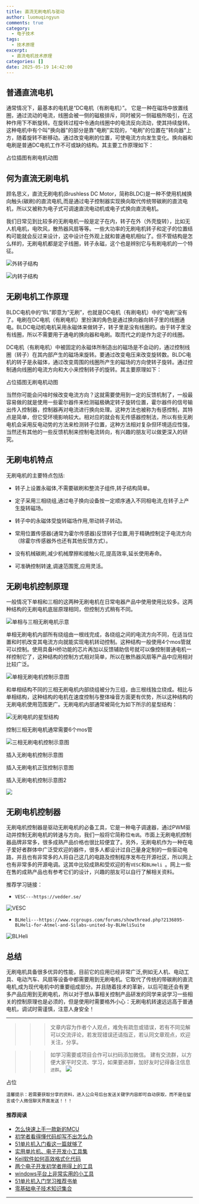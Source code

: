 ```yaml
---
title: 直流无刷电机与驱动
author: luomuqingyun
comments: true
category:
  - 电子技术
tags:
  - 技术原理
excerpt:
  - 直流电机技术原理
categories: []
date: 2025-05-19 14:42:00
---
```

## 普通直流电机
通常情况下，最基本的电机是“DC电机（有刷电机）”。 它是一种在磁场中放置线圈，通过流动的电流，线圈会被一侧的磁极排斥，同时被另一侧磁极所吸引，在这种作用下不断旋转。在旋转过程中令通向线圈中的电流反向流动，使其持续旋转。这种电机中有个叫"换向器"的部分是靠"电刷"实现的，"电刷"的位置在"转向器"上方，随着旋转不断移动。通过改变电刷的位置，可使电流方向发生变化。换向器和电刷是普通DC电机工作不可或缺的结构。其主要工作原理如下：

占位插图有刷电机动图

## 何为直流无刷电机
顾名思义，直流无刷电机(Brushless DC Motor，简称BLDC)是一种不使用机械换向触头(碳刷)的直流电机,而是通过电子控制器实现换向取代传统带碳刷的直流电机，所以又被称为电子式可调速直流电动机或电子式换向直流电机。

我们日常见到比较多的无刷电机一般是定子在内，转子在外（外壳旋转），比如无人机电机，电吹风，散热器风扇等等。一些大功率的无刷电机转子和定子的位置结构可能就会反过来设计，这中设计在外观上就和普通电机相似了。但不管结构是怎么样的，无刷电机都是定子线圈，转子永磁，这个也是辨别它与有刷电机的一个特征。

![外转子结构](https://files.mdnice.com/user/38598/c638b0e2-0a4f-4513-9a91-d266b68b1de7.png)


![内转子结构](https://files.mdnice.com/user/38598/b7ce277f-aa73-4a91-8126-a77491facd66.png)

## 无刷电机工作原理
BLDC电机中的“BL”即意为“无刷”，也就是DC电机（有刷电机）中的“电刷”没有了。电刷在DC电机（有刷电机）里扮演的角色是通过换向器向转子里的线圈通电。BLDC电动机电机采用永磁体来做转子，转子里是没有线圈的。由于转子里没有线圈，所以不需要用于通电的换向器和电刷。取而代之的是作为定子的线圈。

DC电机（有刷电机）中被固定的永磁体所制造出的磁场是不会动的，通过控制线圈（转子）在其内部产生的磁场来旋转。要通过改变电压来改变旋转数。BLDC电机的转子是永磁体，通过改变周围的线圈所产生的磁场的方向使转子旋转。通过控制通向线圈的电流方向和大小来控制转子的旋转。其主要原理如下：

占位插图无刷电机动图

当然你可能会问啥时候改变电流方向？这就需要使用到一定的反馈机制了，一般最容易做的就是使用一些霍尔器件来检测磁极确定转子旋转位置，霍尔器件的信号输出传入控制器，控制器再对电流进行换向处理。这种方法也被称为有感控制，其特点是简单，但它受环境影响较大。相对应的就会有无传感器控制法，所以有些无刷电机会采用反电动势的方法来检测转子位置，这种方法相对复杂但环境适应性强，当然还有其他的一些反馈机制来控制电流转向，有兴趣的朋友可以做更深入的研究。

## 无刷电机特点
无刷电机的主要特点包括:

- 转子上设置永磁体,不需要碳刷和整流子组件,转子结构简单。

- 定子采用三相绕组,通过电子换向设备按一定顺序通入不同相电流,在转子上产生旋转磁场。

- 转子中的永磁体受旋转磁场作用,带动转子转动。

- 常用位置传感器(通常为霍尔传感器)反馈转子位置,用于精确控制定子电流方向（除霍尔传感器外也还有其他反馈方式）。

- 没有机械碳刷,减少机械摩擦和接触火花,提高效率,延长使用寿命。

- 可准确控制转速,调速范围宽,应用灵活。

## 无刷电机控制原理
一般情况下单相和三相的这两种无刷电机在日常电器产品中使用使用比较多。这两种结构的无刷电机底层原理相同，但控制方式稍有不同。

![单相与三相无刷电机示意](https://files.mdnice.com/user/38598/5eb4df14-e06b-473d-8633-10ec7d582b4e.png)

单相无刷电机内部所有绕组由一根线完成，各绕组之间的电流方向不同，在适当位置和时机改变其电流方向就能实现电机转动控制。这种结构一般使用4个mos管就可以控制。使用具备H桥功能的芯片再加以反馈辅助信号就可以像控制普通电机一样控制它了，这种结构的控制方式相对简单，所以在散热器风扇等产品中应用相对比较广泛。

![单相无刷电机控制示意图](https://files.mdnice.com/user/38598/a308c5bd-2587-416d-aa4e-40645d22be4c.png)

和单相结构不同的三相无刷电机内部绕组被分为三组，由三根线独立绕成。相比与单相结构，这种结构的电机在速度控制与整体噪音方面更有优势，所以这种结构的无刷电机使用范围更广。无刷电机内部通常被简化为如下所示的星型结构：

![无刷电机的星型结构](https://files.mdnice.com/user/38598/f801add8-535b-435d-af34-4816d9aa1e13.png)

控制三相无刷电机通常需要6个mos管

![三相无刷电机控制示意图](https://files.mdnice.com/user/38598/03be043e-e8af-4e3c-832c-39402db8c41a.png)

插入无刷电机控制示意图

插入无刷电机正弦控制示意图

插入无刷电机控制示意图2

![](https://files.mdnice.com/user/38598/387f71c7-4f14-4796-a62c-7332b0c1ba0b.png)


## 无刷电机控制器
无刷电机控制器是驱动无刷电机的必备工具，它是一种电子调速器，通过PWM驱动并控制无刷电机的转速与方向，我们一般将它简称位`电调`。市面上无刷电机控制器品牌非常多，很多成熟产品价格也很比较便宜了。另外，无刷电机作为一种在电子爱好者群体中广泛受欢迎的器件，很多人都设计过自己量身定制的一些驱动电路，并且也有非常多的人将自己这几的电路及控制程序发布在开源社区，所以网上也有非常多的开源电调。这其中比较成熟和受欢迎的有`VESC`和`BLHeli `。网上一些在售的成熟产品也有参考它们的设计，兴趣的朋友可以自行了解相关资料。

推荐学习链接：

- `VESC---https://vedder.se/`

![VESC](https://files.mdnice.com/user/38598/fa61e9bf-40a2-4c18-b3d4-99a3ee94efec.png)

- `BLHeli---https://www.rcgroups.com/forums/showthread.php?2136895-BLHeli-for-Atmel-and-Silabs-united-by-BLHeliSuite`

![BLHeli](https://files.mdnice.com/user/38598/e08b246c-1a76-410d-811a-9a332535d758.png)


## 总结
无刷电机具备很多优异的性能，目前它的应用已经非常广泛,例如无人机、电动工具、电动汽车、风扇等设备中都需要用到无刷电机。它取代了传统的带碳刷的直流电机,成为现代电机中的重要组成部分。并且随着技术的革新，以后可能还会有更多产品应用到无刷电机，所以对于想从事相关控制产品研发的同学来说学习一些相关的控制原理也是必须的，但是使用时需要格外小心：无刷电机转速远远高于普通电机，调试时需谨慎，注意人身安全！


----
>>>文章内容为作者个人观点，难免有疏忽或错误，若有不同见解可以交流评论，若发现错误还请指正，若认同文章观点，欢迎关注，分享。

>>>如学习需要或项目合作可以扫码添加微信。
建有交流群，以方便大家平时交流、学习，如果要进群，加好友时记得备注信息`进群`。
![](https://files.mdnice.com/user/38598/6fbcd253-edc6-4175-ba0c-44e24ad33b21.jpg)


占位

`温馨提示：若需要获取分享的资料，进入公众号后台发送关键字内容即可自动获取，而不是在留言或个人微信聊天界面发送！！！`

#### 推荐阅读
- [怎么快速上手一款新的MCU](https://mp.weixin.qq.com/s?__biz=MzI1OTQ4MTg4Ng==&mid=2247485581&idx=1&sn=b36e6536717774f7931c7aa93d5b237a&chksm=ea7900fcdd0e89ea0db13737720edc996fcb3fdbab3e43b4a92316240ac66d4b5a8bf9a07e78&token=466212876&lang=zh_CN#rd)
- [初学者看得懂代码却写不出怎么办](https://mp.weixin.qq.com/s?__biz=MzI1OTQ4MTg4Ng==&mid=2247485862&idx=1&sn=830ede5ac467c8d396adfbea141f0526&chksm=ea7901d7dd0e88c1e8e5396305ab83c6fbd884cf356ad64c54463230364e865a1659f193dd1f&token=63320980&lang=zh_CN#rd)
- [51单片机入门看这一篇就够了](https://mp.weixin.qq.com/s?__biz=MzI1OTQ4MTg4Ng==&mid=2247485523&idx=1&sn=b7fcd1b86e2467d6f03b1a520c39bb06&chksm=ea790022dd0e893452c4994fa16d63111b16d9878c303712f695b58b7af360b7b18c1ed4b201&token=1711068967&lang=zh_CN#rd)
- [实用单片机、电子开发小工具集](https://mp.weixin.qq.com/s?__biz=MzI1OTQ4MTg4Ng==&mid=2247485606&idx=1&sn=2b433faa2e436fc762dc538c9cf3fe14&chksm=ea7900d7dd0e89c169f8948ff3d423016c8f51f1c914eb7b0d20cba8145b9ffa54815915d67b&token=1580674001&lang=zh_CN#rd)
- [Keil软件如何高效格式化代码](https://mp.weixin.qq.com/s?__biz=MzI1OTQ4MTg4Ng==&mid=2247485572&idx=1&sn=17cefa35d9d660083d419a7e9b6db6f7&chksm=ea7900f5dd0e89e35b65ba26354cc69ad24f686d8e18abd34e0932567a9345e8c9ed653eee6b&token=1711068967&lang=zh_CN#rd)
- [两个电子开发初学者用得上的工具](https://mp.weixin.qq.com/s?__biz=MzI1OTQ4MTg4Ng==&mid=2247485987&idx=1&sn=106e52add61999ae4bddd8b28c7ed2b1&chksm=ea790252dd0e8b44e36e26f20153b1bd73a0fff98ef3c50330358435a9dfac2d97e04a30d59e&token=63320980&lang=zh_CN#rd)
- [windows平台上非常实用的小工具](https://mp.weixin.qq.com/s?__biz=MzI1OTQ4MTg4Ng==&mid=2247485420&idx=2&sn=728ca4abbadf7caf51c392e7d7045cbe&chksm=ea790f9ddd0e868b9fa162c80db1876199845f387bbe851c8d38a4e8412329ae635916c13cfb&token=1711068967&lang=zh_CN#rd)
- [51单片机入门学习推荐书单](https://mp.weixin.qq.com/s?__biz=MzI1OTQ4MTg4Ng==&mid=2247485689&idx=3&sn=d4c0d26781f307ffd26defdc4022c928&chksm=ea790088dd0e899e2872692b9568309e779acfc515e82c28a853d4228de2e2b8f7ee7149913f&token=63320980&lang=zh_CN#rd)
- [零基础电子技术知识集合](https://mp.weixin.qq.com/s?__biz=MzI1OTQ4MTg4Ng==&mid=2247485689&idx=4&sn=211c2d0871a19c5e92cdf0c34f01d96b&chksm=ea790088dd0e899e3042a649a346bc98e94189d1fd18da2b954a7ddb781582dc2d0a82e07f4d&token=970763775&lang=zh_CN#rd)
----

